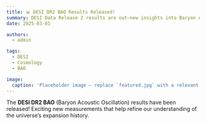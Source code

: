 ```yaml
---
title: 📊 DESI DR2 BAO Results Released!
summary: DESI Data Release 2 results are out—new insights into Baryon Acoustic Oscillations.
date: 2025-03-01

authors:
  - admin

tags:
  - DESI
  - Cosmology
  - BAO

image:
  caption: 'Placeholder image — replace `featured.jpg` with a relevant DESI DR2 results figure or graphic.'
---
```


The **DESI DR2 BAO** (Baryon Acoustic Oscillation) results have been released! Exciting new measurements that help refine our understanding of the universe’s expansion history.
